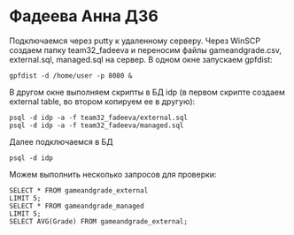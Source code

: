 # Фадеева Анна ДЗ6
Подключаемся через putty к удаленному серверу.
Через WinSCP создаем папку team32_fadeeva и переносим файлы gameandgrade.csv, external.sql, managed.sql на сервер.
В одном окне запускаем gpfdist:
```
gpfdist -d /home/user -p 8080 &
```
В другом окне выполняем скрипты в БД idp (в первом скрипте создаем external table, во втором копируем ее в другую):
```
psql -d idp -a -f team32_fadeeva/external.sql
psql -d idp -a -f team32_fadeeva/managed.sql
```
Далее подключаемся в БД

```
psql -d idp
```
Можем выполнить несколько запросов для проверки:
```
SELECT * FROM gameandgrade_external
LIMIT 5;
SELECT * FROM gameandgrade_managed
LIMIT 5;
SELECT AVG(Grade) FROM gameandgrade_external;
```
